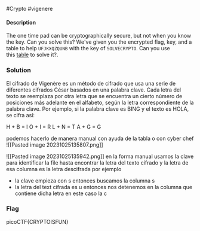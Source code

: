 #Crypto #vigenere 
#### Description
The one time pad can be cryptographically secure, but not when you know the key. Can you solve this? We've given you the encrypted flag, key, and a table to help `UFJKXQZQUNB` with the key of `SOLVECRYPTO`. Can you use this [table](https://jupiter.challenges.picoctf.org/static/1fd21547c154c678d2dab145c29f1d79/table.txt) to solve it?.

### Solution
El cifrado de Vigenère es un método de cifrado que usa una serie de diferentes cifrados César basados en una palabra clave. Cada letra del texto se reemplaza por otra letra que se encuentra un cierto número de posiciones más adelante en el alfabeto, según la letra correspondiente de la palabra clave. Por ejemplo, si la palabra clave es BING y el texto es HOLA, se cifra así:

H + B = I O + I = R L + N = T A + G = G

podemos hacerlo de manera manual con ayuda de la tabla o con cyber chef
![[Pasted image 20231025135807.png]]

![[Pasted image 20231025135942.png]]
en la forma manual usamos la clave para identificar la file hasta encontrar la letra del texto cifrado y la letra de esa columna es la letra descifrada por ejemplo 
- la clave empieza con s entonces buscamos la columna s
- la letra del text cifrada es u entonces nos detenemos en la columna que contiene dicha letra en este caso la c
### Flag
picoCTF{CRYPTOISFUN}